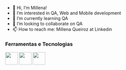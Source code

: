 - 👋 Hi, I’m Millena!
- 👀 I’m interested in QA, Web and Mobile development
- 🌱 I’m currently learning QA
- 💞️ I’m looking to collaborate on QA
- 📫 How to reach me: Millena Queiroz at Linkedin

### Ferramentas e Tecnologias

<img src="https://user-images.githubusercontent.com/103457849/164246796-64e48110-6884-4ac2-8037-110db9708726.png" width="40" height="40"/> 
<img src="https://cdn-icons-png.flaticon.com/512/919/919825.png" width="40" height="40"/>
<img src="https://git-scm.com/images/logos/downloads/Git-Icon-1788C.png" width="40" height="40"/>
<!---
MillenaAQ/MillenaAQ is a ✨ special ✨ repository because its `README.md` (this file) appears on your GitHub profile.
You can click the Preview link to take a look at your changes.
--->
